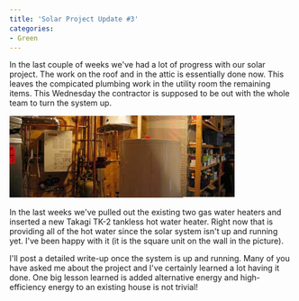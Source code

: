 ```yaml
---
title: 'Solar Project Update #3'
categories:
- Green
---
```


In the last couple of weeks we've had a lot of progress with our solar project. The work on the roof and in the attic is essentially done now. This leaves the compicated plumbing work in the utility room the remaining items. This Wednesday the contractor is supposed to be out with the whole team to turn the system up.

![](/assets/posts/2006/o_solar-project-20060604.jpg)

In the last weeks we've pulled out the existing two gas water heaters and inserted a new Takagi TK-2 tankless hot water heater. Right now that is providing all of the hot water since the solar system isn't up and running yet. I've been happy with it (it is the square unit on the wall in the picture).

I'll post a detailed write-up once the system is up and running. Many of you have asked me about the project and I've certainly learned a lot having it done. One big lesson learned is added alternative energy and high-efficiency energy to an existing house is not trivial!

